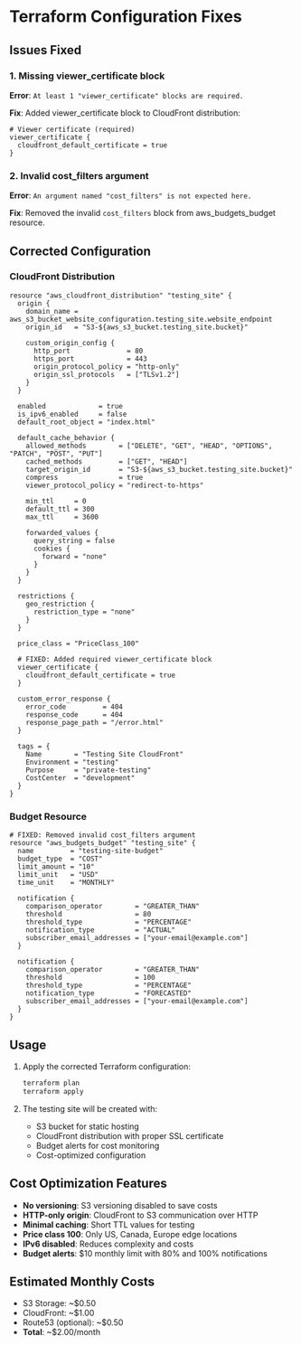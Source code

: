 # Terraform Configuration Fixes

## Issues Fixed

### 1. Missing viewer_certificate block
**Error**: `At least 1 "viewer_certificate" blocks are required.`

**Fix**: Added viewer_certificate block to CloudFront distribution:

```hcl
# Viewer certificate (required)
viewer_certificate {
  cloudfront_default_certificate = true
}
```

### 2. Invalid cost_filters argument
**Error**: `An argument named "cost_filters" is not expected here.`

**Fix**: Removed the invalid `cost_filters` block from aws_budgets_budget resource.

## Corrected Configuration

### CloudFront Distribution
```hcl
resource "aws_cloudfront_distribution" "testing_site" {
  origin {
    domain_name = aws_s3_bucket_website_configuration.testing_site.website_endpoint
    origin_id   = "S3-${aws_s3_bucket.testing_site.bucket}"

    custom_origin_config {
      http_port              = 80
      https_port             = 443
      origin_protocol_policy = "http-only"
      origin_ssl_protocols   = ["TLSv1.2"]
    }
  }

  enabled             = true
  is_ipv6_enabled     = false
  default_root_object = "index.html"

  default_cache_behavior {
    allowed_methods        = ["DELETE", "GET", "HEAD", "OPTIONS", "PATCH", "POST", "PUT"]
    cached_methods         = ["GET", "HEAD"]
    target_origin_id       = "S3-${aws_s3_bucket.testing_site.bucket}"
    compress               = true
    viewer_protocol_policy = "redirect-to-https"

    min_ttl     = 0
    default_ttl = 300
    max_ttl     = 3600

    forwarded_values {
      query_string = false
      cookies {
        forward = "none"
      }
    }
  }

  restrictions {
    geo_restriction {
      restriction_type = "none"
    }
  }

  price_class = "PriceClass_100"

  # FIXED: Added required viewer_certificate block
  viewer_certificate {
    cloudfront_default_certificate = true
  }

  custom_error_response {
    error_code         = 404
    response_code      = 404
    response_page_path = "/error.html"
  }

  tags = {
    Name        = "Testing Site CloudFront"
    Environment = "testing"
    Purpose     = "private-testing"
    CostCenter  = "development"
  }
}
```

### Budget Resource
```hcl
# FIXED: Removed invalid cost_filters argument
resource "aws_budgets_budget" "testing_site" {
  name         = "testing-site-budget"
  budget_type  = "COST"
  limit_amount = "10"
  limit_unit   = "USD"
  time_unit    = "MONTHLY"

  notification {
    comparison_operator        = "GREATER_THAN"
    threshold                  = 80
    threshold_type             = "PERCENTAGE"
    notification_type          = "ACTUAL"
    subscriber_email_addresses = ["your-email@example.com"]
  }

  notification {
    comparison_operator        = "GREATER_THAN"
    threshold                  = 100
    threshold_type             = "PERCENTAGE"
    notification_type          = "FORECASTED"
    subscriber_email_addresses = ["your-email@example.com"]
  }
}
```

## Usage

1. Apply the corrected Terraform configuration:
   ```bash
   terraform plan
   terraform apply
   ```

2. The testing site will be created with:
   - S3 bucket for static hosting
   - CloudFront distribution with proper SSL certificate
   - Budget alerts for cost monitoring
   - Cost-optimized configuration

## Cost Optimization Features

- **No versioning**: S3 versioning disabled to save costs
- **HTTP-only origin**: CloudFront to S3 communication over HTTP
- **Minimal caching**: Short TTL values for testing
- **Price class 100**: Only US, Canada, Europe edge locations
- **IPv6 disabled**: Reduces complexity and costs
- **Budget alerts**: $10 monthly limit with 80% and 100% notifications

## Estimated Monthly Costs

- S3 Storage: ~$0.50
- CloudFront: ~$1.00
- Route53 (optional): ~$0.50
- **Total**: ~$2.00/month

